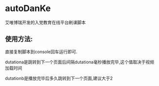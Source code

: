 # autoDanKe
艾唯博瑞开发的入党教育在线平台刷课脚本
## 使用方法:
直接复制脚本到console回车运行即可.

dutationa是跳转到下一个页面后间隔dutationa毫秒播放完毕,这个值取决于视频加载时间

dutationb是播放完毕后多久跳转到下一个页面,建议大于2
